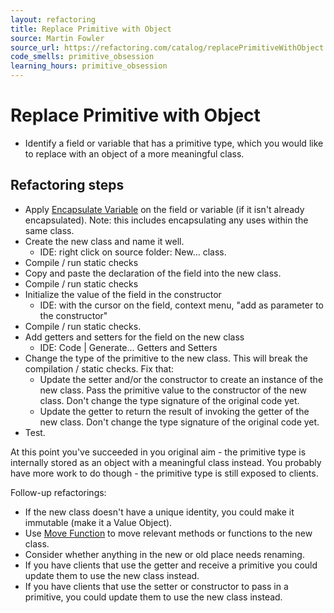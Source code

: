 ```yaml
---
layout: refactoring
title: Replace Primitive with Object
source: Martin Fowler
source_url: https://refactoring.com/catalog/replacePrimitiveWithObject.html
code_smells: primitive_obsession
learning_hours: primitive_obsession
---
```


# Replace Primitive with Object

* Identify a field or variable that has a primitive type, which you would like to replace with an object of a more meaningful class.

## Refactoring steps
* Apply [Encapsulate Variable](encapsulate_variable.html) on the field or variable (if it isn't already encapsulated). Note: this includes encapsulating any uses within the same class.
* Create the new class and name it well.
  * IDE: right click on source folder: New... class. 
* Compile / run static checks
* Copy and paste the declaration of the field into the new class.
* Compile / run static checks
* Initialize the value of the field in the constructor 
  * IDE: with the cursor on the field, context menu, "add as parameter to the constructor"
* Compile / run static checks.
* Add getters and setters for the field on the new class
  * IDE: Code | Generate... Getters and Setters
* Change the type of the primitive to the new class. This will break the compilation / static checks. Fix that:
  * Update the setter and/or the constructor to create an instance of the new class. Pass the primitive value to the constructor of the new class. Don't change the type signature of the original code yet. 
  * Update the getter to return the result of invoking the getter of the new class. Don't change the type signature of the original code yet.
* Test.

At this point you've succeeded in you original aim - the primitive type is internally stored as an object with a meaningful class instead. You probably have more work to do though - the primitive type is still exposed to clients.

Follow-up refactorings:

* If the new class doesn't have a unique identity, you could make it immutable (make it a Value Object).
* Use [Move Function](move_function.html) to move relevant methods or functions to the new class.
* Consider whether anything in the new or old place needs renaming.
* If you have clients that use the getter and receive a primitive you could update them to use the new class instead.
* If you have clients that use the setter or constructor to pass in a primitive, you could update them to use the new class instead.
